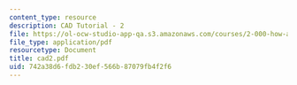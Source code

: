 ```yaml
---
content_type: resource
description: CAD Tutorial - 2
file: https://ol-ocw-studio-app-qa.s3.amazonaws.com/courses/2-000-how-and-why-machines-work-spring-2002/742a38d6fdb230ef566b87079fb4f2f6_cad2.pdf
file_type: application/pdf
resourcetype: Document
title: cad2.pdf
uid: 742a38d6-fdb2-30ef-566b-87079fb4f2f6
---
```

